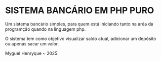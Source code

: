 # SISTEMA BANCÁRIO EM PHP PURO

Um sistema bancário simples, para quem está iniciando tanto na aréa da programção quando na linguagem php.

O sistema tem como objetivo visualizar saldo atual, adicionar um depósito ou apenas sacar um valor.

Myguel Henryque ~ 2025